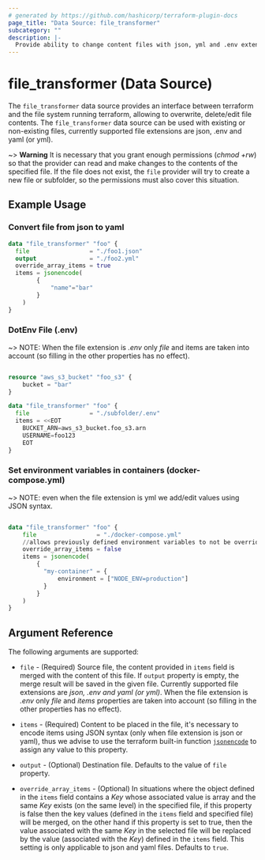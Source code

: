 ```yaml
---
# generated by https://github.com/hashicorp/terraform-plugin-docs
page_title: "Data Source: file_transformer"
subcategory: ""
description: |-
  Provide ability to change content files with json, yml and .env extension
---
```


<!-- TODO: explain about data source behavior -->

# file_transformer (Data Source)

The `file_transformer` data source provides an interface between terraform and the file system running terraform, allowing to overwrite, delete/edit file contents. The `file_transformer` data source can be used with existing or non-existing files, currently supported file extensions are json, .env and yaml (or yml).
			
~> **Warning** It is necessary that you grant enough permissions (_chmod +rw_) so that the provider can read and make changes to the contents of the specified file. If the file does not exist, the `file` provider will try to create a new file or subfolder, so the permissions must also cover this situation.

## Example Usage

### Convert file from json to yaml

```terraform
data "file_transformer" "foo" {
  file                 = "./foo1.json"
  output               = "./foo2.yml"
  override_array_items = true
  items = jsonencode(
		{
			"name"="bar"
		}
	)
}
```

### DotEnv File (.env)

~> NOTE: When the file extension is _.env_ only _file_ and items are taken into account (so filling in the other properties has no effect).

```terraform

resource "aws_s3_bucket" "foo_s3" {
    bucket = "bar"
}

data "file_transformer" "foo" {
  file                 = "./subfolder/.env"
  items = <<EOT
    BUCKET_ARN=aws_s3_bucket.foo_s3.arn
    USERNAME=foo123
	EOT
}
```
### Set environment variables in containers (docker-compose.yml)

~> NOTE: even when the file extension is yml we add/edit values using JSON syntax.

```terraform

data "file_transformer" "foo" {
    file                 = "./docker-compose.yml"
    //allows previously defined environment variables to not be overridden
    override_array_items = false
    items = jsonencode(
        {
          "my-container" = {
              environment = ["NODE_ENV=production"]
          }
        }
    )   
}

```

## Argument Reference

The following arguments are supported:

* `file` - (Required) Source file, the content provided in `items` field is merged with the content of this file. If  `output` property is empty, the merge result will be saved in the given file. Currently supported file extensions are _json, .env and yaml (or yml)_. When the file extension is _.env_ only _file_ and _items_ properties are taken into account (so filling in the other properties has no effect).

* `items` - (Required) Content to be placed in the file, it's necessary to encode items using JSON syntax (only when file extension is json or yaml), thus we advise to use the terraform built-in function [`jsonencode`](https://developer.hashicorp.com/terraform/language/functions/jsonencode) to assign any value to this property. 

* `output` - (Optional) Destination file. Defaults to the value of `file` property.

* `override_array_items` - (Optional) In situations where the object defined in the `items` field contains a _Key_ whose associated value is array and the same _Key_ exists (on the same level) in the specified file, if this property is false then the key values (defined in the `items` field and specified file) will be merged, on the other hand if this property is set to true, then the value associated with the same _Key_ in the selected file will be replaced by the value (associated with the _Key_) defined in the `items` field. This setting is only applicable to json and yaml files. Defaults to `true`.



